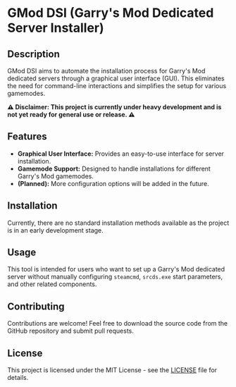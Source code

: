 # GMod DSI (Garry's Mod Dedicated Server Installer)

## Description

GMod DSI aims to automate the installation process for Garry's Mod dedicated servers through a graphical user interface (GUI). This eliminates the need for command-line interactions and simplifies the setup for various gamemodes.

**⚠️ Disclaimer: This project is currently under heavy development and is not yet ready for general use or release. ⚠️**

## Features

- **Graphical User Interface:** Provides an easy-to-use interface for server installation.
- **Gamemode Support:** Designed to handle installations for different Garry's Mod gamemodes.
- **(Planned):** More configuration options will be added in the future.

## Installation

Currently, there are no standard installation methods available as the project is in an early development stage.

## Usage

This tool is intended for users who want to set up a Garry's Mod dedicated server without manually configuring `steamcmd`, `srcds.exe` start parameters, and other related components.

## Contributing

Contributions are welcome! Feel free to download the source code from the GitHub repository and submit pull requests.

## License

This project is licensed under the MIT License - see the [LICENSE](LICENSE) file for details.
